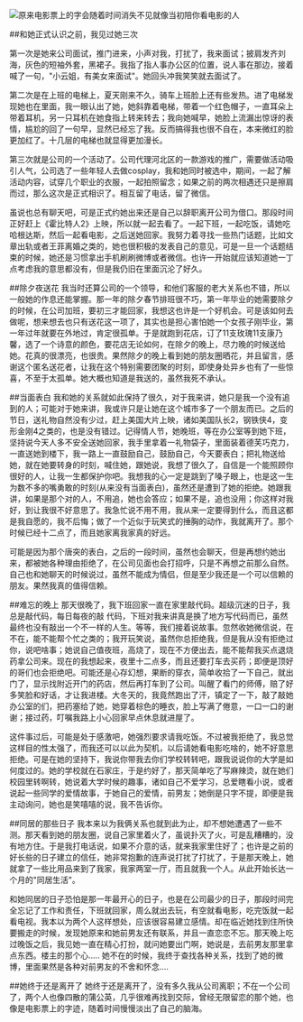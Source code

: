 ![原来电影票上的字会随着时间消失不见就像当初陪你看电影的人](http://upload-images.jianshu.io/upload_images/1261094-2780409abdea6c71.JPG?imageMogr2/auto-orient/strip%7CimageView2/2/w/1240)


##和她正式认识之前，我见过她三次

第一次是她来公司面试，推门进来，小声对我，打扰了，我来面试；披肩发齐刘海，灰色的短袖外套，黑裙子。我指了指人事办公区的位置，说人事在那边，接着喊了一句，"小云姐，有美女来面试"。她回头冲我笑笑就去面试了。


第二次是在上班的电梯上，夏天刚来不久，骑车上班脸上还有些发热。进了电梯发现她也在里面，我一眼认出了她，她斜靠着电梯，带着一个红色帽子，一直耳朵上带着耳机，另一只耳机在她食指上转来转去；我向她喊早，她脸上流漏出惊讶的表情，尴尬的回了一句早，显然已经忘了我。反而搞得我也很不自在，本来微红的脸更加红了。十几层的电梯也就显得更加漫长。


第三次就是公司的一个活动了。公司代理河北区的一款游戏的推广，需要做活动吸引人气，公司选了一些年轻人去做cosplay，我和她同时被选中，期间，一起了解活动内容，试穿几个职业的衣服，一起拍照留念；如果之前的两次相遇还只是擦肩而过，那么这次是正式相识了。相互留了电话，留了微信。


虽说也总有聊天吧，可是正式约她出来还是自己以辞职离开公司为借口。那段时间正好赶上《霍比特人2》上映，所以就一起去看了。一起下班，一起吃饭，请她吃哈根达斯，然后一起看电影，之后送她回家。我努力着寻找一些热门话题，比如文章出轨或者王菲离婚之类的，她也很积极的发表自己的意见，可是一旦一个话题结束的时候，她还是习惯拿出手机刷刷微博或者微信。也许一开始就应该知道她一丁点考虑我的意思都没有，但是我仍旧在里面沉沦了好久。

##除夕夜送花
我当时还算公司的一个领导，和他们客服的老大关系也不错，所以一般她的作息还能掌握。那一年的除夕春节排班很不巧，第一年毕业的她需要除夕的时候，在公司加班，要初三才能回家，我想这也许是一个好机会。可是该如何去做呢，想来想去也只有送花这一项了，其实也是担心害怕她一个女孩子刚毕业，第一年过年就要在外地过，肯定很孤单。于是就跑到花店，订了11支玫瑰11支康乃馨，选了一个诗意的颜色，要花店无论如何，在除夕的晚上，尽力晚的时候送给她。花真的很漂亮，也很贵。果然除夕的晚上看到她的朋友圈晒花，并且留言，感谢这个匿名送花者，让我在这个特别需要团聚的时刻，即使身处异乡也有了一些惊喜，不至于太孤单。她大概也知道是我送的，虽然我死不承认。

##当面表白
我和她的关系就如此保持了很久，对于我来讲，她只是我一个没有追到的人；可能对于她来讲，我或许只是让她在这个城市多了一个朋友而已。之后的节日，送礼物自然没有少过，赶上美国大片上映，诸如美国队长2，钢铁侠4，变形金刚4之类的，也是没有错过。记得情人节，她晚班，等在办公室等到她下班，坚持说今天人多不安全送她回家，我手里拿着一礼物袋子，里面装着德芙巧克力，一直送她到楼下，我一路上一直鼓励自己，鼓励自己，今天要表白；把礼物送给她，就在她要转身的时刻，喊住她，跟她说，我想了很久了，自信是一个能照顾你很好的人，让我一生都保护你吧。我想我的心一定是跳到了嗓子眼上，也是这一生为数不多的嘴勇敢的时刻(从来没有当面表白)，虽然还是遭到了她的拒绝。她跟我讲，如果是那个对的人，不用追，她也会答应；如果不是，追也没用；你这样对我好，到让我很不好意思了。我急忙说不用不用，我从来一定要得到什么，而且这都是我自愿的，我不后悔；做了一个近似于玩笑式的捶胸的动作，我就离开了。那个时候已经十二点了，而且她家离我家真的好远。

可能是因为那个唐突的表白，之后的一段时间，虽然也会聊天，但是再想约她出来，都被她各种理由拒绝了，在公司见面也会打招呼，只是不再想之前那么自然。自己也和她聊天的时候说过，虽然不能成为情侣，但是至少我还是一个可以信赖的朋友。果然我真的值得信赖。


##难忘的晚上
那天很晚了，我下班回家一直在家里敲代码。超级沉迷的日子，我总是敲代码，每日每夜的敲
代码，下班对我来讲真是换了地方写代码而已，虽然最终也没有敲出一个不一样的人生。等等，我们接着说故事。忽然收她微信说，在不在，能不能帮个忙之类的；我开玩笑说，虽然你总拒绝我，但是我从没有拒绝过你，说吧啥事；她说自己值夜班，高烧了，现在不方便出去，能不能帮我买点退烧药拿公司来。现在的我想起来，夜里十二点多，而且还要打车去买药；即便是顶好的哥们也会拒绝吧。可能还是心存幻想，果断的穿衣，简单收拾了一下自己，就出门了，显示找附近开门的药店，然后再打车到了公司。叫醒了看门的师傅，赔了好多笑脸和好话，才让我进楼。大冬天的，我竟然跑出了汗，镇定了一下，敲了敲她办公室的们，把药塞给了她，她穿着棕色的睡衣，脸上写满了倦意，一口一口的谢谢；接过药，叮嘱我路上小心回家早点休息就进屋了。

这件事过后，可能是处于感激吧，她强烈要求请我吃饭。不过被我拒绝了，我总觉这样目的性太强了，而我还可以以此为契机，以后请她看电影吃啥的，她不好意思拒绝。可是在她的坚持下，我说你带我去你们学校转转吧，跟我说说你的大学是如何度过的。她的学校就在石家庄，于是约好了，那天简单吃了写麻辣烫，就在她们校园里转啊转，她说着大学时候的趣事，诸如自己不爱学习，总爱瞎看小说，或者说起一些同学的爱情故事，于她自己的爱情，前男友；她倒是只字不提，即便是我主动询问，她也是笑嘻嘻的说，我不告诉你。

##同居的那些日子
我本来以为我俩关系也就到此为止，却不想她遭遇了一些不测。那天看到她的朋友圈，说自己家里着火了，虽说扑灭了火，可是乱糟糟的，没有地方住。于是我打电话说，如果不介意的话，就来我家里住好了；也许是之前的好长些的日子建立的信任，她非常抱歉的连声说打扰了打扰了，于是那天晚上，她就拿了一些比用品来到了我家，我家两室一厅，而且就我一个人。从此开始长达一个月的"同居生活"。

和她同居的日子恐怕是那一年最开心的日子，也是在公司最少的日子，那段时间完全忘记了工作和责任，下班就回家，周么就出去玩，有空就看电影，吃完饭就一起看电视。我本以为两个人这样想处，应该很容易建立感情。却在临近她找到住所快要搬走的时候，发现她原来和她前男友还有联系，并且一直恋恋不忘。那天晚上吃过晚饭之后，我见她一直在精心打扮，就问她要出门啊，她说是，去前男友那里拿点东西。楼主的那个心.....  她不在的时候，我终于查找各种关系，找到了她的微博，里面果然是各种对前男友的不舍和怀念....

##她终于还是离开了
她终于还是离开了，没有多久我从公司离职；不在一个公司了，两个人也像四散的蒲公英，几乎很难再找到交际，曾经无限留恋的那个她，也像是电影票上的字迹，随着时间慢慢淡出了自己的脑海。
